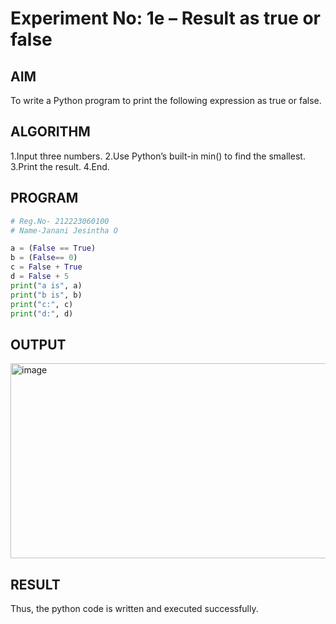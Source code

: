 # Experiment No: 1e – Result as true or false

## AIM  
To write a Python program to print the following expression as true or false.

## ALGORITHM  

1.Input three numbers.
2.Use Python’s built-in min() to find the smallest.
3.Print the result.
4.End.

## PROGRAM
```python
# Reg.No- 212223060100
# Name-Janani Jesintha O

a = (False == True)
b = (False== 0)
c = False + True
d = False + 5
print("a is", a)
print("b is", b)
print("c:", c)
print("d:", d)

```

## OUTPUT

<img width="835" height="312" alt="image" src="https://github.com/user-attachments/assets/da16ac1a-912d-4c56-a448-a171934da27b" />


## RESULT

Thus, the python code is written and executed successfully.
